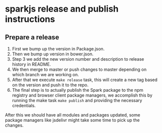 sparkjs release and publish instructions
=======

## Prepare a release

1. First we bump up the version in Package.json.
2. Then we bump up version in bower.json.
3. Step 3 we add the new version number and description to release history in README.
4. We then merge to master or push changes to master depending on which branch we are working on.
5. After that we execute `make release` task, this will create a new tag based on the version and push it to the repo.
6. The final step is to actually publish the Spark package to the npm registry and browser client package managers, we
accomplish this by running the make task `make publish` and providing the necessary credentials.

After this we should have all modules and packages updated, some package managers like jsdelivr might take some time
to pick up the changes.

